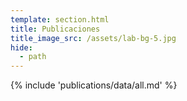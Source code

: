 ```yaml
---
template: section.html
title: Publicaciones
title_image_src: /assets/lab-bg-5.jpg
hide:
  - path
---
```


{% include 'publications/data/all.md' %}
